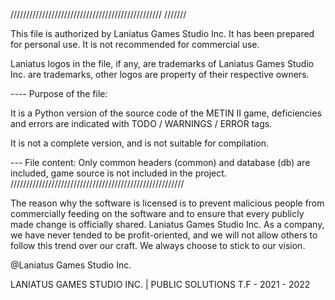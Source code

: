 //////////////////////////////////////////////// ///////

This file is authorized by Laniatus Games Studio Inc. It has been prepared for personal use. It is not recommended for commercial use.

Laniatus logos in the file, if any, are trademarks of Laniatus Games Studio Inc. are trademarks, other logos are property of their respective owners.

---- Purpose of the file:

It is a Python version of the source code of the METIN II game, deficiencies and errors are indicated with TODO / WARNINGS / ERROR tags.

It is not a complete version, and is not suitable for compilation.

--- File content: Only common headers (common) and database (db) are included, game source is not included in the project. ///////////////////////////////////////////////////////

The reason why the software is licensed is to prevent malicious people from commercially feeding on the software and to ensure that every publicly made change is officially shared.
Laniatus Games Studio Inc. As a company, we have never tended to be profit-oriented, and we will not allow others to follow this trend over our craft.
We always choose to stick to our vision.

@Laniatus Games Studio Inc.

LANIATUS GAMES STUDIO INC. | PUBLIC SOLUTIONS T.F - 2021 - 2022
